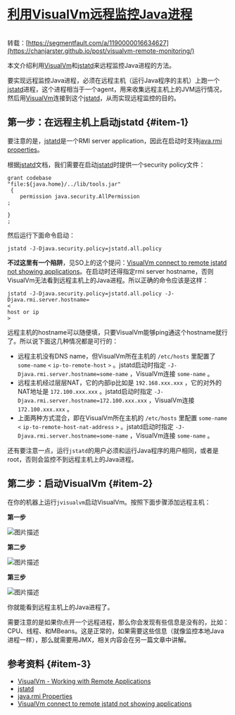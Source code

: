 # [利用VisualVm远程监控Java进程](https://segmentfault.com/a/1190000016634627)

[    
](https://segmentfault.com/u/chanjarster)转载：[https://segmentfault.com/a/1190000016634627](https://chanjarster.github.io/post/visualvm-remote-monitoring/)

本文介绍利用[VisualVm](https://visualvm.github.io/)和[jstatd](https://docs.oracle.com/javase/8/docs/technotes/tools/unix/jstatd.html)来远程监控Java进程的方法。

要实现远程监控Java进程，必须在远程主机（运行Java程序的主机）上跑一个[jstatd](https://docs.oracle.com/javase/8/docs/technotes/tools/unix/jstatd.html)进程，这个进程相当于一个agent，用来收集远程主机上的JVM运行情况，然后用[VisualVm](https://visualvm.github.io/)连接到这个[jstatd](https://docs.oracle.com/javase/8/docs/technotes/tools/unix/jstatd.html)，从而实现远程监控的目的。

## 第一步：在远程主机上启动jstatd {#item-1}

要注意的是，[jstatd](https://docs.oracle.com/javase/8/docs/technotes/tools/unix/jstatd.html)是一个RMI server application，因此在启动时支持[java.rmi properties](https://docs.oracle.com/javase/8/docs/technotes/guides/rmi/javarmiproperties.html)。

根据[jstatd](https://docs.oracle.com/javase/8/docs/technotes/tools/unix/jstatd.html)文档，我们需要在启动[jstatd](https://docs.oracle.com/javase/8/docs/technotes/tools/unix/jstatd.html)时提供一个security policy文件：

```
grant codebase 
"file:${java.home}/../lib/tools.jar"
 {   
    permission java.security.AllPermission
;

}
;
```

然后运行下面命令启动：

```
jstatd -J-Djava.security.policy=jstatd.all.policy
```

**不过这里有一个陷阱**，见SO上的这个提问：[VisualVm connect to remote jstatd not showing applications](https://stackoverflow.com/a/33219226/1287790)。在启动时还得指定rmi server hostname，否则VisualVm无法看到远程主机上的Java进程。所以正确的命令应该是这样：

```
jstatd -J-Djava.security.policy=jstatd.all.policy -J-Djava.rmi.server.hostname=
<
host or ip
>
```

远程主机的hostname可以随便填，只要VisualVm能够ping通这个hostname就行了。所以说下面这几种情况都是可行的：

* 远程主机没有DNS name，但VisualVm所在主机的
  `/etc/hosts`
  里配置了
  `some-name`
  `<`
  `ip-to-remote-host`
  `>`
  。jstatd启动时指定
  `-J-Djava.rmi.server.hostname=some-name`
  ，VisualVm连接
  `some-name`
  。
* 远程主机经过层层NAT，它的内部ip比如是
  `192.168.xxx.xxx`
  ，它的对外的NAT地址是
  `172.100.xxx.xxx`
  。jstatd启动时指定
  `-J-Djava.rmi.server.hostname=172.100.xxx.xxx`
  ，VisualVm连接
  `172.100.xxx.xxx`
  。
* 上面两种方式混合，即在VisualVm所在主机的
  `/etc/hosts`
  里配置
  `some-name`
  `<`
  `ip-to-remote-host-nat-address`
  `>`
  。jstatd启动时指定
  `-J-Djava.rmi.server.hostname=some-name`
  ，VisualVm连接
  `some-name`
  。

还有要注意一点，运行`jstatd`的用户必须和运行Java程序的用户相同，或者是root，否则会监控不到远程主机上的Java进程。

## 第二步：启动VisualVm {#item-2}

在你的机器上运行`jvisualvm`启动VisualVm。按照下面步骤添加远程主机：

**第一步**

![](https://segmentfault.com/img/bVbhXAw?w=458&h=212 "图片描述")

**第二步**

![](https://segmentfault.com/img/bVbhXAx?w=760&h=334 "图片描述")

**第三步**

![](https://segmentfault.com/img/bVbhXAy?w=422&h=246 "图片描述")

你就能看到远程主机上的Java进程了。

需要注意的是如果你点开一个远程进程，那么你会发现有些信息是没有的，比如：CPU、线程、和MBeans。这是正常的，如果需要这些信息（就像监控本地Java进程一样），那么就需要用JMX，相关内容会在另一篇文章中讲解。

## 参考资料 {#item-3}

* [VisualVm - Working with Remote Applications](https://htmlpreview.github.io/?https://raw.githubusercontent.com/visualvm/visualvm.java.net.backup/master/www/applications_remote.html)
* [jstatd](https://docs.oracle.com/javase/8/docs/technotes/tools/unix/jstatd.html)
* [java.rmi Properties](https://docs.oracle.com/javase/8/docs/technotes/guides/rmi/javarmiproperties.html)
* [VisualVm connect to remote jstatd not showing applications](https://stackoverflow.com/a/33219226/1287790)



